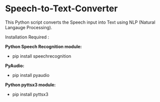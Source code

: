 # Speech-to-Text-Converter

This Python script converts the Speech input into Text using NLP (Natural Langauge Processing).

Installation Required :

**Python Speech Recognition module:**

 * pip install speechrecognition

**PyAudio:**

 * pip install pyaudio

**Python pyttsx3 module:**

 * pip install pyttsx3
